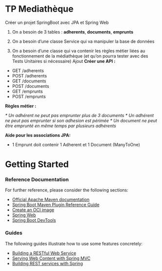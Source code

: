 
# TP Mediathèque

Créer un projet SpringBoot avec JPA et Spring Web

1. On a besoin de 3 tables : **adherents**, **documents**, **emprunts**

2. On a besoin d’une classe Service qui va manipuler la base de données
 
3. On a besoin d’une classe qui va contenir les règles métier liées au fonctionnement de la médiathèque (et qu’on pourra tester avec des Tests Unitaires si nécessaire)
Ajout 
**Créer une API :**

* GET /adherents
* POST /adherents
* GET /documents
* POST /documents
* GET /emprunts
* POST /emprunts
 
**Règles métier :**

_* Un adhérent ne peut pas emprunter plus de 3 documents_
_* Un adhérent ne peut pas emprunter si son adhesion est périmée_
_* Un document ne peut être emprunté en même temps par plusieurs adhérents_

**Aide pour les associations JPA:**

* 1 Emprunt doit contenir 1 Adherent et 1 Document (ManyToOne)

# Getting Started

### Reference Documentation

For further reference, please consider the following sections:

* [Official Apache Maven documentation](https://maven.apache.org/guides/index.html)
* [Spring Boot Maven Plugin Reference Guide](https://docs.spring.io/spring-boot/docs/3.2.2/maven-plugin/reference/html/)
* [Create an OCI image](https://docs.spring.io/spring-boot/docs/3.2.2/maven-plugin/reference/html/#build-image)
* [Spring Web](https://docs.spring.io/spring-boot/docs/3.2.2/reference/htmlsingle/index.html#web)
* [Spring Boot DevTools](https://docs.spring.io/spring-boot/docs/3.2.2/reference/htmlsingle/index.html#using.devtools)

### Guides

The following guides illustrate how to use some features concretely:

* [Building a RESTful Web Service](https://spring.io/guides/gs/rest-service/)
* [Serving Web Content with Spring MVC](https://spring.io/guides/gs/serving-web-content/)
* [Building REST services with Spring](https://spring.io/guides/tutorials/rest/)

